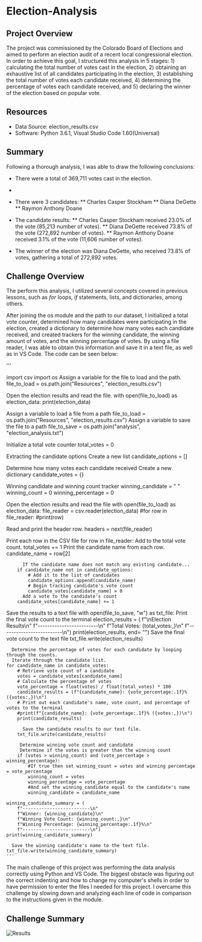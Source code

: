 # Election-Analysis

## Project Overview

The project was commissioned by the Colorado Board of Elections and aimed to perform an election audit of a recent local congressional election. In order to achieve this goal, I structured this analysis in 5 stages: 1) calculating the total number of votes cast in the election, 2) obtaining an exhaustive list of all candidates participating in the election, 3) establishing the total number of votes each candidate received, 4) determining the percentage of votes each candidate received, and 5) declaring the winner of the election based on popular vote.

## Resources

* Data Source: election_results.csv
* Software: Python 3.6.1, Visual Studio Code 1.60(Universal)

## Summary

Following a thorough analysis, I was able to draw the following conclusions:

* There were a total of 369,711 votes cast in the election.
* 
* There were 3 candidates:
** Charles Casper Stockham
** Diana DeGette
** Raymon Anthony Doane

* The candidate results:
** Charles Casper Stockham received 23.0% of the vote (85,213 number of votes).
** Diana DeGette received 73.8% of the vote (272,892 number of votes).
** Raymon Anthony Doane received 3.1% of the vote (11,606 number of votes).

* The winner of the election was Diana DeGette, who received 73.8% of votes, gathering a total of 272,892 votes.

## Challenge Overview

The perform this analysis, I utilized several concepts covered in previous lessons, such as *for* loops, *if* statements, lists, and dictionaries, among others.

After joining the os module and the path to our dataset, I initialized a total vote counter, determined how many candidates were participating in the election, created a dictionary to determine how many votes each candidate received, and created trackers for the winning candidate, the winning amount of votes, and the winning percentage of votes. By using a file reader, I was able to obtain this information and save it in a text file, as well as in VS Code. The code can be seen below:

'''

import csv
import os
Assign a variable for the file to load and the path.
file_to_load = os.path.join("Resources", "election_results.csv")

Open the election results and read the file.
with open(file_to_load) as election_data:
    print(election_data)

Assign a variable to load a file from a path
file_to_load = os.path.join("Resources", "election_results.csv")
Assign a variable to save the file to a path
file_to_save = os.path.join("analysis", "election_analysis.txt")

Initialize a total vote counter
total_votes = 0

Extracting the candidate options
 Create a new list
candidate_options = []

Determine how many votes each candidate received
 Create a new dictionary
candidate_votes = {}

Winning candidate and winning count tracker
winning_candidate = " "
winning_count = 0
winning_percentage = 0

Open the election results and read the file
with open(file_to_load) as election_data:
    file_reader = csv.reader(election_data)
    #for row in file_reader:
     #print(row)

Read and print the header row.
    headers = next(file_reader)

Print each row in the CSV file
    for row in file_reader:
       Add to the total vote count.
        total_votes += 1
       Print the candidate name from each row.
        candidate_name = row[2] 

          If the candidate name does not match any existing candidate...
        if candidate_name not in candidate_options:
            # Add it to the list of candidates
            candidate_options.append(candidate_name)
            # Begin tracking candidate's vote count
            candidate_votes[candidate_name] = 0 
          Add a vote to the candidate's count
        candidate_votes[candidate_name] += 1

Save the results to a text file
with open(file_to_save, "w") as txt_file:
Print the final vote count to the terminal
    election_results = (
        f"\nElection Results\n"
        f"-------------------------\n"
        f"Total Votes: {total_votes:,}\n"
        f"-------------------------\n")
    print(election_results, end= "")
     Save the final vote count to the text file
    txt_file.write(election_results)

      Determine the percentage of votes for each candidate by looping through the counts.
      Iterate through the candidate list.
    for candidate_name in candidate_votes:
        # Retrieve vote count of a candidate
        votes = candidate_votes[candidate_name]
        # Calculate the percentage of votes
        vote_percentage = float(votes) / float(total_votes) * 100
        candidate_results = (f"{candidate_name}: {vote_percentage:.1f}% ({votes:,})\n")
        # Print out each candidate's name, vote count, and percentage of votes to the terminal
        #print(f"{candidate_name}: {vote_percentage:.1f}% ({votes:,})\n")
        print(candidate_results)
        
          Save the candidate results to our text file.
        txt_file.write(candidate_results)

         Determine winning vote count and candidate
         Determine if the votes is greater than the winning count
        if (votes > winning_count) and (vote_percentage > winning_percentage):
            #If true then set winning_count = votes and winning percentage = vote_percentage
            winning_count = votes
            winning_percentage = vote_percentage
            #And set the winning_candidate equal to the candidate's name
            winning_candidate = candidate_name

    winning_candidate_summary = (
        f"-------------------------\n"
        f"Winner: {winning_candidate}\n"
        f"Winning Vote Count: {winning_count:,}\n"
        f"Winning Percentage: {winning_percentage:.1f}%\n"
        f"-------------------------\n")
    print(winning_candidate_summary)

      Save the winning candidate's name to the text file.
    txt_file.write(winning_candidate_summary)
    '''

The main challenge of this project was performing the data analysis correctly using Python and VS Code. The biggest obstacle was figuring out the correct indenting and how to change my computer's shells in order to have permission to enter the files I needed for this project. I overcame this challenge by slowing down and analyzing each line of code in comparison to the instructions given in the module.

## Challenge Summary

![Results](/Users/irinapreotescu/Desktop/Results.png)



